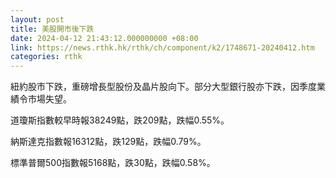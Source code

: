 ```yaml
---
layout: post
title: 美股開市後下跌
date: 2024-04-12 21:43:12.000000000 +08:00
link: https://news.rthk.hk/rthk/ch/component/k2/1748671-20240412.htm
categories: rthk
---
```


紐約股市下跌，重磅增長型股份及晶片股向下。部分大型銀行股亦下跌，因季度業績令市場失望。

道瓊斯指數較早時報38249點，跌209點，跌幅0.55%。

納斯達克指數報16312點，跌129點，跌幅0.79%。

標準普爾500指數報5168點，跌30點，跌幅0.58%。
